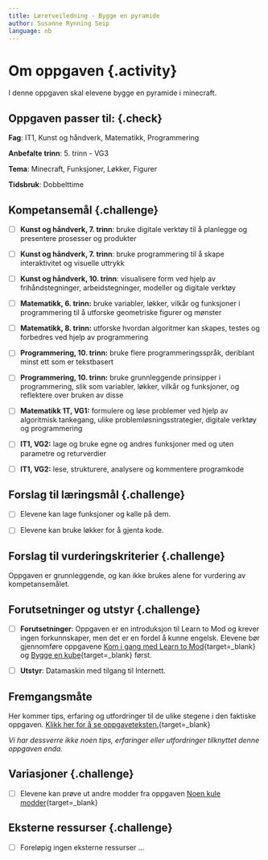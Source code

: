 ```yaml
---
title: Lærerveiledning - Bygge en pyramide
author: Susanne Rynning Seip
language: nb
---
```


# Om oppgaven {.activity}

I denne oppgaven skal elevene bygge en pyramide i minecraft.

## Oppgaven passer til: {.check}

__Fag__: IT1, Kunst og håndverk, Matematikk, Programmering

__Anbefalte trinn__: 5. trinn - VG3

__Tema__: Minecraft, Funksjoner, Løkker, Figurer

__Tidsbruk__: Dobbelttime

## Kompetansemål {.challenge}

- [ ] __Kunst og håndverk, 7. trinn__: bruke digitale verktøy til å planlegge og presentere prosesser og produkter

- [ ] __Kunst og håndverk, 7. trinn__: bruke programmering til å skape interaktivitet og visuelle uttrykk

- [ ] __Kunst og håndverk, 10. trinn__: visualisere form ved hjelp av frihåndstegninger, arbeidstegninger, modeller og digitale verktøy

- [ ] __Matematikk, 6. trinn:__ bruke variabler, løkker, vilkår og funksjoner i programmering til å utforske geometriske figurer og mønster

- [ ] __Matematikk, 8. trinn:__ utforske hvordan algoritmer kan skapes, testes og forbedres ved hjelp av programmering

- [ ] __Programmering, 10. trinn:__ bruke flere programmeringsspråk, deriblant minst ett som er tekstbasert

- [ ] __Programmering, 10. trinn:__ bruke grunnleggende prinsipper i programmering, slik som variabler, løkker, vilkår og funksjoner, og reflektere over bruken av disse

- [ ] __Matematikk 1T, VG1:__ formulere og løse problemer ved hjelp av algoritmisk tankegang, ulike problemløsningsstrategier, digitale verktøy og programmering

- [ ] __IT1, VG2:__ lage og bruke egne og andres funksjoner med og uten parametre og returverdier

- [ ] __IT1, VG2:__ lese, strukturere, analysere og kommentere programkode

## Forslag til læringsmål {.challenge}

- [ ] Elevene kan lage funksjoner og kalle på dem.

- [ ] Elevene kan bruke løkker for å gjenta kode.

## Forslag til vurderingskriterier {.challenge}

Oppgaven er grunnleggende, og kan ikke brukes alene for vurdering av kompetansemålet.

## Forutsetninger og utstyr {.challenge}

- [ ] __Forutsetninger__: Oppgaven er en introduksjon til Learn to Mod og krever ingen forkunnskaper, men det er en fordel å kunne engelsk. Elevene bør gjennomføre oppgavene [Kom i gang med Learn to Mod](../1_kom_i_gang/kom_i_gang.html){target=_blank} og [Bygge en kube](../bygge_en_kube/bygge_en_kube.html){target=_blank} først.

- [ ] __Utstyr__: Datamaskin med tilgang til Internett.

## Fremgangsmåte

Her kommer tips, erfaring og utfordringer til de ulike stegene i den faktiske
oppgaven. [Klikk her for å se oppgaveteksten.](../bygge_en_pyramide/bygge_en_pyramide.html){target=_blank}

_Vi har dessverre ikke noen tips, erfaringer eller utfordringer tilknyttet denne
oppgaven enda._

## Variasjoner {.challenge}

- [ ]  Elevene kan prøve ut andre modder fra oppgaven [Noen kule modder](../noen_kule_modder/noen_kule_modder.html){target=_blank}

## Eksterne ressurser {.challenge}

- [ ] Foreløpig ingen eksterne ressurser ...
